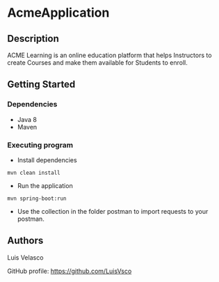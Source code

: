 # AcmeApplication
## Description

ACME Learning is an online education platform that helps Instructors to create Courses and make them available 
for Students to enroll.
## Getting Started

### Dependencies

* Java 8
* Maven

### Executing program

* Install dependencies
```
mvn clean install
```
* Run the application
```
mvn spring-boot:run
```
* Use the collection in the folder postman to import requests to your postman.
## Authors

Luis Velasco

GitHub profile: https://github.com/LuisVsco